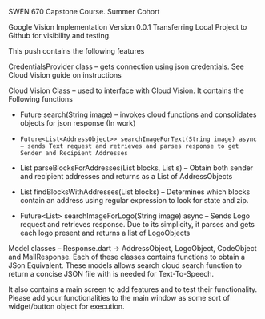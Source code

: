 SWEN 670 Capstone Course. Summer Cohort


Google Vision Implementation Version 0.0.1
Transferring Local Project to Github for visibility and testing.

This push contains the following features

CredentialsProvider class – gets connection using json credentials. See Cloud Vision guide on instructions

Cloud Vision Class – used to interface with Cloud Vision. It contains the Following functions

- 	Future<MailResponse> search(String image) – invokes cloud functions and consolidates objects for json response (In work)

- 	  Future<List<AddressObject>> searchImageForText(String image) async – sends Text request and retrieves and parses response to get Sender and Recipient Addresses

-	List<AddressObject> parseBlocksForAddresses(List<Block> blocks, List<int> s) – Obtain both sender and recipient addresses and returns as a List of AddressObjects

-	List<int> findBlocksWithAddresses(List<Block> blocks) – Determines which blocks contain an address using regular expression to look for state and zip.

-	Future<List<LogoObject>> searchImageForLogo(String image) async – Sends Logo request and retrieves response.  Due to its simplicity, it parses and gets each logo present and returns a list of LogoObjects


Model classes – Response.dart -> AddressObject, LogoObject, CodeObject and MailResponse. Each of these classes contains functions to obtain a JSon Equivalent. These models allows search cloud search function to return a concise JSON file with is needed for Text-To-Speech.

It also contains a main screen to add features and to test their functionality. Please add your functionalities to the main window as some sort of widget/button object for execution.


